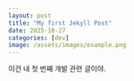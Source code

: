 ```yaml
---
layout: post
title: "My first Jekyll Post"
date: 2025-10-27
categories: [dev]
image: /assets/images/example.png
---
```

이건 내 첫 번째 개발 관련 글이야.